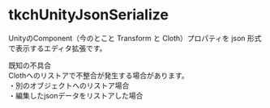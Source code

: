 # tkchUnityJsonSerialize

UnityのComponent（今のとこと Transform と Cloth）プロパティを json 形式で表示するエディタ拡張です。  

既知の不具合  
Clothへのリストアで不整合が発生する場合があります。  
・別のオブジェクトへのリストア場合  
・編集したjsonデータをリストアした場合  
